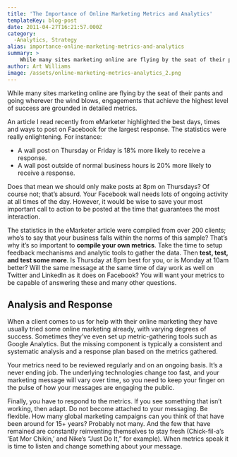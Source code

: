 ```yaml
---
title: 'The Importance of Online Marketing Metrics and Analytics'
templateKey: blog-post
date: 2011-04-27T16:21:57.000Z
category: 
  -Analytics, Strategy
alias: importance-online-marketing-metrics-and-analytics
summary: > 
  	While many sites marketing online are flying by the seat of their pants and going wherever the wind blows, engagements that achieve the highest level of success are grounded in detailed metrics.
author: Art Williams
image: /assets/online-marketing-metrics-analytics_2.png
---
```


While many sites marketing online are flying by the seat of their pants and going wherever the wind blows, engagements that achieve the highest level of success are grounded in detailed metrics.

An article I read recently from eMarketer highlighted the best days, times and ways to post on Facebook for the largest response. The statistics were really enlightening. For instance:

*   A wall post on Thursday or Friday is 18% more likely to receive a response.
*   A wall post outside of normal business hours is 20% more likely to receive a response.

Does that mean we should only make posts at 8pm on Thursdays? Of course not; that’s absurd. Your Facebook wall needs lots of ongoing activity at all times of the day. However, it would be wise to save your most important call to action to be posted at the time that guarantees the most interaction.

The statistics in the eMarketer article were compiled from over 200 clients; who’s to say that your business falls within the norms of this sample? That’s why it’s so important to **compile your own metrics**. Take the time to setup feedback mechanisms and analytic tools to gather the data. Then **test, test, and test some more**. Is Thursday at 8pm best for you, or is Monday at 10am better? Will the same message at the same time of day work as well on Twitter and LinkedIn as it does on Facebook? You will want your metrics to be capable of answering these and many other questions.

Analysis and Response
---------------------

When a client comes to us for help with their online marketing they have usually tried some online marketing already, with varying degrees of success. Sometimes they’ve even set up metric-gathering tools such as Google Analytics. But the missing component is typically a consistent and systematic analysis and a response plan based on the metrics gathered.

Your metrics need to be reviewed regularly and on an ongoing basis. It’s a never ending job. The underlying technologies change too fast, and your marketing message will vary over time, so you need to keep your finger on the pulse of how your messages are engaging the public.

Finally, you have to respond to the metrics. If you see something that isn’t working, then adapt. Do not become attached to your messaging. Be flexible. How many global marketing campaigns can you think of that have been around for 15+ years? Probably not many. And the few that have remained are constantly reinventing themselves to stay fresh (Chick-fil-a’s ‘Eat Mor Chikin,’ and Nike’s “Just Do It,” for example). When metrics speak it is time to listen and change something about your message.